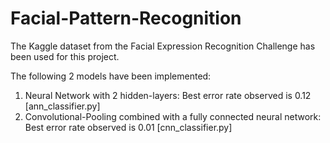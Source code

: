 # Facial-Pattern-Recognition

The Kaggle dataset from the Facial Expression Recognition Challenge has been used for this project.

The following 2 models have been implemented:
1. Neural Network with 2 hidden-layers: Best error rate observed is 0.12 [ann_classifier.py]
2. Convolutional-Pooling combined with a fully connected neural network: Best error rate observed is 0.01 [cnn_classifier.py]
